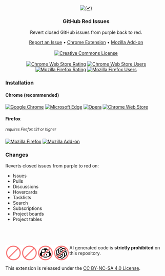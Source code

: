 <div align="center">
    <a href="https://github.com/KatsuteDev/GitHub-Red-Issues#readme">
        <img src="https://raw.githubusercontent.com/KatsuteDev/GitHub-Red-Issues/main/assets/icon.png" width=100 alt="(✔)">
    </a>
    <h3>GitHub Red Issues</h3>
    <p>Revert closed GitHub issues from purple back to red.</p>
    <div>
        <a href="https://github.com/KatsuteDev/GitHub-Red-Issues/issues">Report an Issue</a>
        •
        <a href="https://chrome.google.com/webstore/detail/github-red-issues/kjbbjibfgnnfdeabgmbieapkhpojikpc">Chrome Extension</a>
        •
        <a href="https://addons.mozilla.org/firefox/addon/github-red-issues">Mozilla Add-on</a>
    <br><br>
        <a href="http://creativecommons.org/licenses/by-nc-sa/4.0/"><img src="https://i.creativecommons.org/l/by-nc-sa/4.0/88x31.png" alt="Creative Commons License"></a>
    <br><br>
        <a href="https://chrome.google.com/webstore/detail/github-red-issues/kjbbjibfgnnfdeabgmbieapkhpojikpc"><img src="https://img.shields.io/chrome-web-store/stars/kjbbjibfgnnfdeabgmbieapkhpojikpc?style=for-the-badge&logo=google-chrome&logoColor=FFFFFF&label=Rating&labelColor=202020&color=4285F4" alt="Chrome Web Store Rating"></a>
        <a href="https://chrome.google.com/webstore/detail/github-red-issues/kjbbjibfgnnfdeabgmbieapkhpojikpc"><img src="https://img.shields.io/chrome-web-store/users/kjbbjibfgnnfdeabgmbieapkhpojikpc?style=for-the-badge&logo=google-chrome&logoColor=FFFFFF&label=Installs&labelColor=202020&color=4285F4" alt="Chrome Web Store Users"></a>
        <a href="https://addons.mozilla.org/firefox/addon/github-red-issues"><img src="https://img.shields.io/amo/stars/github-red-issues?style=for-the-badge&logo=firefox-browser&logoColor=FFFFFF&label=Rating&labelColor=202020&color=FF7139" alt="Mozilla Firefox Rating"></a>
        <a href="https://addons.mozilla.org/firefox/addon/github-red-issues"><img src="https://img.shields.io/amo/users/github-red-issues?style=for-the-badge&logo=firefox-browser&logoColor=FFFFFF&label=Installs&labelColor=202020&color=FF7139" alt="Mozilla Firefox Users"></a>
    </div>
</div>

### Installation

#### Chrome (recommended)

<a href="https://chrome.google.com/webstore/detail/github-red-issues/kjbbjibfgnnfdeabgmbieapkhpojikpc"><img alt="Google Chrome" width="48" valign="middle" src="https://raw.githubusercontent.com/KatsuteDev/GitHub-Red-Issues/main/assets/chrome.svg"></a>
<a href="https://chrome.google.com/webstore/detail/github-red-issues/kjbbjibfgnnfdeabgmbieapkhpojikpc"><img alt="Microsoft Edge" width="48" valign="middle" src="https://raw.githubusercontent.com/KatsuteDev/GitHub-Red-Issues/main/assets/edge.svg"></a>
<a href="https://chrome.google.com/webstore/detail/github-red-issues/kjbbjibfgnnfdeabgmbieapkhpojikpc"><img alt="Opera" width="48" valign="middle" src="https://raw.githubusercontent.com/KatsuteDev/GitHub-Red-Issues/main/assets/opera.svg"></a>
<a href="https://chrome.google.com/webstore/detail/github-red-issues/kjbbjibfgnnfdeabgmbieapkhpojikpc"><img alt="Chrome Web Store" valign="middle" src="https://img.shields.io/chrome-web-store/v/kjbbjibfgnnfdeabgmbieapkhpojikpc?label=%20&style=flat-square&color=4285F4"></a>

#### Firefox

<sup><i>requires Firefox 121 or higher</i></sup>

<a href="https://addons.mozilla.org/firefox/addon/github-red-issues"><img alt="Mozilla Firefox" width="48" valign="middle" src="https://raw.githubusercontent.com/KatsuteDev/GitHub-Red-Issues/main/assets/firefox.svg"></a>
<a href="https://addons.mozilla.org/firefox/addon/github-red-issues"><img alt="Mozilla Add-on" valign="middle" src="https://img.shields.io/amo/v/github-red-issues?label=%20&style=flat-square&color=FF7139"></a>

### Changes

Reverts closed issues from purple to red on:

 * Issues
 * Pulls
 * Discussions
 * Hovercards
 * Tasklists
 * Search
 * Subscriptions
 * Project boards
 * Project tables

## &nbsp;

<!-- Copilot -->
<table>
    <img alt="GitHub Copilot" align="left" src="https://raw.githubusercontent.com/KatsuteDev/kdevbot/main/assets/copilot-dark.png#gh-dark-mode-only" width="50">
    <img alt="Open AI" align="left" src="https://raw.githubusercontent.com/KatsuteDev/kdevbot/main/assets/openai-dark.png#gh-dark-mode-only" width="50">
    <img alt="GitHub Copilot" align="left" src="https://raw.githubusercontent.com/KatsuteDev/kdevbot/main/assets/copilot-light.png#gh-light-mode-only" width="50">
    <img alt="Open AI" align="left" src="https://raw.githubusercontent.com/KatsuteDev/kdevbot/main/assets/openai-light.png#gh-light-mode-only" width="50">
    <p>AI generated code is <b>strictly prohibited</b> on this repository.</p>
</table>
<!-- Copilot -->

This extension is released under the [CC BY-NC-SA 4.0 License](https://github.com/KatsuteDev/GitHub-Red-Issues/blob/main/LICENSE).